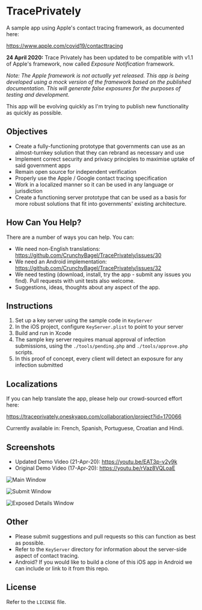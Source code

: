 # TracePrivately
A sample app using Apple's contact tracing framework, as documented here:

https://www.apple.com/covid19/contacttracing

**24 April 2020:** Trace Privately has been updated to be compatible with v1.1 of Apple's framework, now called *Exposure Notification* framework.

*Note: The Apple framework is not actually yet released. This app is being developed using a mock version of the framework based on the published documentation. This will generate false exposures for the purposes of testing and development.*

This app will be evolving quickly as I'm trying to publish new functionality as quickly as possible.

## Objectives

* Create a fully-functioning prototype that governments can use as an almost-turnkey solution that they can rebrand as necessary and use
* Implement correct security and privacy principles to maximise uptake of said government apps
* Remain open source for independent verification
* Properly use the Apple / Google contact tracing specification
* Work in a localized manner so it can be used in any language or jurisdiction
* Create a functioning server prototype that can be used as a basis for more robust solutions that fit into governments' existing architecture.

## How Can You Help?

There are a number of ways you can help. You can:

* We need non-English translations: https://github.com/CrunchyBagel/TracePrivately/issues/30
* We need an Android implementation: https://github.com/CrunchyBagel/TracePrivately/issues/32
* We need testing (download, install, try the app - submit any issues you find). Pull requests with unit tests also welcome.
* Suggestions, ideas, thoughts about any aspect of the app.

## Instructions

1. Set up a key server using the sample code in `KeyServer`
2. In the iOS project, configure `KeyServer.plist` to point to your server
3. Build and run in Xcode
4. The sample key server requires manual approval of infection submissions, using the `./tools/pending.php` and `./tools/approve.php` scripts.
5. In this proof of concept, every client will detect an exposure for any infection submitted

## Localizations

If you can help translate the app, please help our crowd-sourced effort here:

https://traceprivately.oneskyapp.com/collaboration/project?id=170066

Currently available in: French, Spanish, Portuguese, Croatian and Hindi.

## Screenshots

* Updated Demo Video (21-Apr-20): https://youtu.be/EAT3p-v2y9k
* Original Demo Video (17-Apr-20): https://youtu.be/rVaz8VQLoaE

![Main Window](https://github.com/CrunchyBagel/TracePrivately/blob/master/screenshots/main.png?raw=true)

![Submit Window](https://github.com/CrunchyBagel/TracePrivately/blob/master/screenshots/submit.png?raw=true)

![Exposed Details Window](https://github.com/CrunchyBagel/TracePrivately/blob/master/screenshots/exposed.png?raw=true)

## Other

* Please submit suggestions and pull requests so this can function as best as possible.
* Refer to the `KeyServer` directory for information about the server-side aspect of contact tracing.
* Android? If you would like to build a clone of this iOS app in Android we can include or link to it from this repo.

## License

Refer to the `LICENSE` file.
